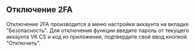 ## Отключение 2FA

Отключение 2FA производится а меню настройки аккаунта на вкладке "Безопасность". Для отключения функции введите пароль от текущего аккаунта VK CS и код из приложения, подтвердите свой ввод кнопкой "Отключить".
